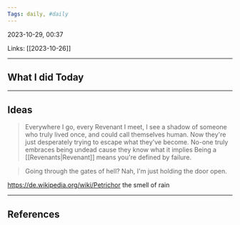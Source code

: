 ```yaml
---
Tags: daily, #daily
---
```


2023-10-29, 00:37

Links: [[2023-10-26]]


---
## What I did Today


--- 
## Ideas
> Everywhere I go, every Revenant I meet, I see a shadow of someone who truly lived once, and could call themselves human. Now they're just desperately trying to escape what they've become. No-one truly embraces being undead cause they know what it implies
> Being a [[Revenants|Revenant]] means you're defined by failure.




>Going through the gates of hell? Nah, I'm just holding the door open.


https://de.wikipedia.org/wiki/Petrichor 
the smell of rain

---
## References